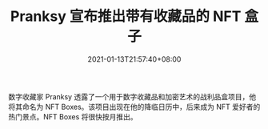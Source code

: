 ﻿---
title: "Pranksy 宣布推出带有收藏品的 NFT 盒子"
date: 2021-01-13T21:57:40+08:00
lastmod: 2021-01-13T16:45:40+08:00
draft: false
authors: ["Thomasina"]
description: "数字收藏家 Pranksy 透露了一个用于数字收藏品和加密艺术的战利品盒项目，他将其命名为 NFT Boxes。该项目出现在他的降临日历中，后来成为 NFT 爱好者的热门景点。NFT Boxes 将很快按月推出。"
featuredImage: "pranksy-announced-nft-boxes-with-collectibles.png"
tags: ["Virtual World","虚拟世界","Play to Earn"]
categories: ["news"]
news: ["虚拟世界"]
weight: 
lightgallery: true
pinned: false
recommend: false
recommend1: false
---

数字收藏家 Pranksy 透露了一个用于数字收藏品和加密艺术的战利品盒项目，他将其命名为 NFT Boxes。该项目出现在他的降临日历中，后来成为 NFT 爱好者的热门景点。NFT Boxes 将很快按月推出。

<!--more-->

